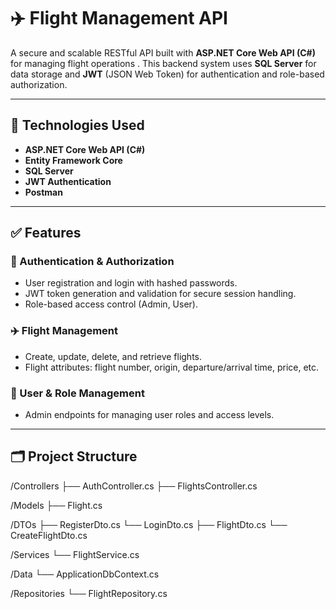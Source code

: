 # ✈️ Flight Management API

A secure and scalable RESTful API built with **ASP.NET Core Web API (C#)** for managing flight operations . This backend system uses **SQL Server** for data storage and **JWT** (JSON Web Token) for authentication and role-based authorization.

---

## 🧰 Technologies Used

- **ASP.NET Core Web API (C#)**
- **Entity Framework Core**
- **SQL Server**
- **JWT Authentication**
- **Postman**

---

## ✅ Features

### 🔐 Authentication & Authorization

- User registration and login with hashed passwords.
- JWT token generation and validation for secure session handling.
- Role-based access control (Admin, User).

### ✈️ Flight Management

- Create, update, delete, and retrieve flights.
- Flight attributes: flight number, origin, departure/arrival time, price, etc.

### 👥 User & Role Management

- Admin endpoints for managing user roles and access levels.

---

## 🗂 Project Structure

/Controllers
├── AuthController.cs
├── FlightsController.cs

/Models
├── Flight.cs

/DTOs
├── RegisterDto.cs
└── LoginDto.cs
├── FlightDto.cs
└── CreateFlightDto.cs

/Services
└── FlightService.cs

/Data
└── ApplicationDbContext.cs

/Repositories
└── FlightRepository.cs

